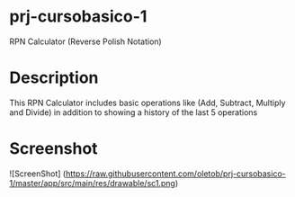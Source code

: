 # prj-cursobasico-1
RPN Calculator (Reverse Polish Notation)

# Description
This RPN Calculator includes basic operations like (Add, Subtract, Multiply and Divide) in addition to showing a history of the last 5 operations

# Screenshot
![ScreenShot] (https://raw.githubusercontent.com/oletob/prj-cursobasico-1/master/app/src/main/res/drawable/sc1.png)